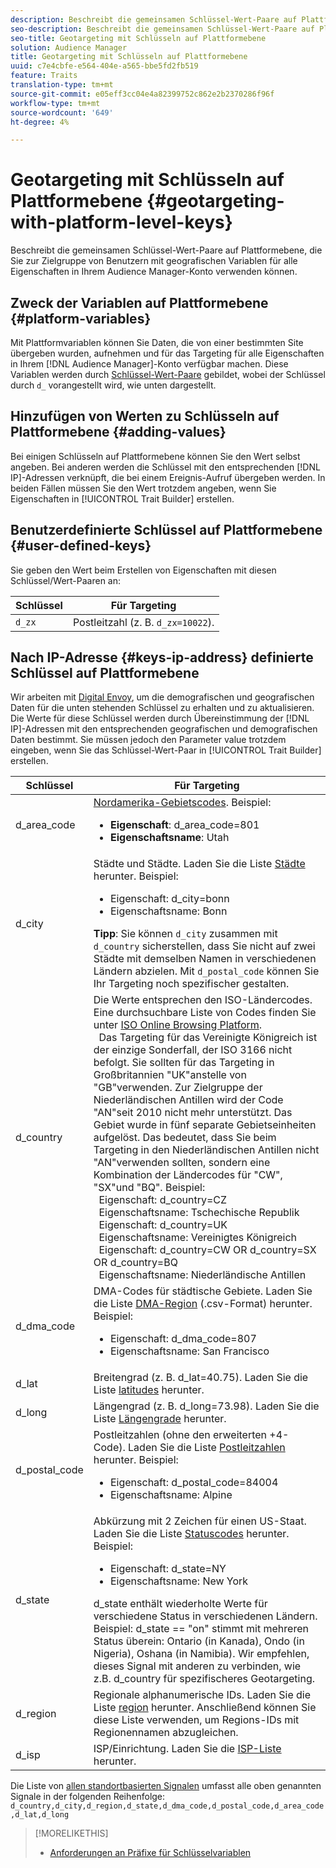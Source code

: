 ```yaml
---
description: Beschreibt die gemeinsamen Schlüssel-Wert-Paare auf Plattformebene, die Sie zur Zielgruppe von Benutzern mit geografischen Variablen für alle Eigenschaften in Ihrem Audience Manager-Konto verwenden können.
seo-description: Beschreibt die gemeinsamen Schlüssel-Wert-Paare auf Plattformebene, die Sie zur Zielgruppe von Benutzern mit geografischen Variablen für alle Eigenschaften in Ihrem Audience Manager-Konto verwenden können.
seo-title: Geotargeting mit Schlüsseln auf Plattformebene
solution: Audience Manager
title: Geotargeting mit Schlüsseln auf Plattformebene
uuid: c7e4cbfe-e564-404e-a565-bbe5fd2fb519
feature: Traits
translation-type: tm+mt
source-git-commit: e05eff3cc04e4a82399752c862e2b2370286f96f
workflow-type: tm+mt
source-wordcount: '649'
ht-degree: 4%

---
```



# Geotargeting mit Schlüsseln auf Plattformebene {#geotargeting-with-platform-level-keys}

Beschreibt die gemeinsamen Schlüssel-Wert-Paare auf Plattformebene, die Sie zur Zielgruppe von Benutzern mit geografischen Variablen für alle Eigenschaften in Ihrem Audience Manager-Konto verwenden können.

<!-- c_tb_platform_vars.xml -->

## Zweck der Variablen auf Plattformebene {#platform-variables}

Mit Plattformvariablen können Sie Daten, die von einer bestimmten Site übergeben wurden, aufnehmen und für das Targeting für alle Eigenschaften in Ihrem [!DNL Audience Manager]-Konto verfügbar machen. Diese Variablen werden durch [Schlüssel-Wert-Paare](../../reference/key-value-pairs-explained.md) gebildet, wobei der Schlüssel durch `d_` vorangestellt wird, wie unten dargestellt.

## Hinzufügen von Werten zu Schlüsseln auf Plattformebene {#adding-values}

Bei einigen Schlüsseln auf Plattformebene können Sie den Wert selbst angeben. Bei anderen werden die Schlüssel mit den entsprechenden [!DNL IP]-Adressen verknüpft, die bei einem Ereignis-Aufruf übergeben werden. In beiden Fällen müssen Sie den Wert trotzdem angeben, wenn Sie Eigenschaften in [!UICONTROL Trait Builder] erstellen.

## Benutzerdefinierte Schlüssel auf Plattformebene {#user-defined-keys}

Sie geben den Wert beim Erstellen von Eigenschaften mit diesen Schlüssel/Wert-Paaren an:

| Schlüssel | Für Targeting |
|---|---|
| `d_zx` | Postleitzahl (z. B. `d_zx=10022`). |

## Nach IP-Adresse {#keys-ip-address} definierte Schlüssel auf Plattformebene

Wir arbeiten mit [Digital Envoy](https://www.digitalenvoy.com/), um die demografischen und geografischen Daten für die unten stehenden Schlüssel zu erhalten und zu aktualisieren. Die Werte für diese Schlüssel werden durch Übereinstimmung der [!DNL IP]-Adressen mit den entsprechenden geografischen und demografischen Daten bestimmt. Sie müssen jedoch den Parameter value trotzdem eingeben, wenn Sie das Schlüssel-Wert-Paar in [!UICONTROL Trait Builder] erstellen.

| Schlüssel | Für Targeting |
|--- |--- |
| d_area_code | [Nordamerika-Gebietscodes](https://en.wikipedia.org/wiki/List_of_North_American_Numbering_Plan_area_codes).  Beispiel: <ul><li>**Eigenschaft**: d_area_code=801</li><li>**Eigenschaftsname**: Utah</li></ul> |
| d_city | Städte und Städte. Laden Sie die Liste [Städte](assets/d_city.txt) herunter.  Beispiel: <ul><li>Eigenschaft:  d_city=bonn</li><li>Eigenschaftsname: Bonn</li></ul> **Tipp**: Sie können  `d_city` zusammen mit  `d_country` sicherstellen, dass Sie nicht auf zwei Städte mit demselben Namen in verschiedenen Ländern abzielen. Mit `d_postal_code` können Sie Ihr Targeting noch spezifischer gestalten. |
| d_country | Die Werte entsprechen den ISO-Ländercodes. Eine durchsuchbare Liste von Codes finden Sie unter [ISO Online Browsing Platform](https://www.iso.org/obp/ui/#home). <br>  Das Targeting für das Vereinigte Königreich ist der einzige Sonderfall, der ISO 3166 nicht befolgt. Sie sollten für das Targeting in Großbritannien &quot;UK&quot;anstelle von &quot;GB&quot;verwenden.  Zur Zielgruppe der Niederländischen Antillen wird der Code &quot;AN&quot;seit 2010 nicht mehr unterstützt. Das Gebiet wurde in fünf separate Gebietseinheiten aufgelöst. Das bedeutet, dass Sie beim Targeting in den Niederländischen Antillen nicht &quot;AN&quot;verwenden sollten, sondern eine Kombination der Ländercodes für &quot;CW&quot;, &quot;SX&quot;und &quot;BQ&quot;.  Beispiel:  <br>  Eigenschaft:  d_country=CZ <br>  Eigenschaftsname: Tschechische Republik <br>  Eigenschaft:  d_country=UK <br>  Eigenschaftsname: Vereinigtes Königreich <br>  Eigenschaft:  d_country=CW OR d_country=SX OR d_country=BQ <br>  Eigenschaftsname: Niederländische Antillen |
| d_dma_code | DMA-Codes für städtische Gebiete. Laden Sie die Liste [DMA-Region](assets/DMAregions.csv) (.csv-Format) herunter.  Beispiel: <ul><li>Eigenschaft:  d_dma_code=807</li><li>Eigenschaftsname: San Francisco</li></ul> |
| d_lat | Breitengrad (z. B. d_lat=40.75). Laden Sie die Liste [latitudes](assets/d_lat.txt) herunter. |
| d_long | Längengrad (z. B. d_long=73.98). Laden Sie die Liste [Längengrade](assets/d_long.txt) herunter. |
| d_postal_code | Postleitzahlen (ohne den erweiterten +4-Code). Laden Sie die Liste [Postleitzahlen](assets/d_postal_code.txt) herunter.  Beispiel: <ul><li>Eigenschaft:  d_postal_code=84004 </li><li>Eigenschaftsname: Alpine</li></ul> |
| d_state | Abkürzung mit 2 Zeichen für einen US-Staat. Laden Sie die Liste [Statuscodes](assets/d_state.txt) herunter.  Beispiel: <ul><li>Eigenschaft:  d_state=NY </li><li>Eigenschaftsname: New York</li></ul>d_state enthält wiederholte Werte für verschiedene Status in verschiedenen Ländern. Beispiel: d_state == &quot;on&quot; stimmt mit mehreren Status überein: Ontario (in Kanada), Ondo (in Nigeria), Oshana (in Namibia). Wir empfehlen, dieses Signal mit anderen zu verbinden, wie z.B. d_country für spezifischeres Geotargeting. |
| d_region | Regionale alphanumerische IDs. Laden Sie die Liste [region](assets/Country_RegionCodes_City.csv) herunter.  Anschließend können Sie diese Liste verwenden, um Regions-IDs mit Regionennamen abzugleichen. |
| d_isp | ISP/Einrichtung. Laden Sie die [ISP-Liste](assets/d_isp.txt) herunter. |

Die Liste von [allen standortbasierten Signalen](assets/all.txt) umfasst alle oben genannten Signale in der folgenden Reihenfolge: `d_country,d_city,d_region,d_state,d_dma_code,d_postal_code,d_area_code,d_lat,d_long`

>[!MORELIKETHIS]
>
>* [Anforderungen an Präfixe für Schlüsselvariablen](../../features/traits/trait-variable-prefixes.md)

